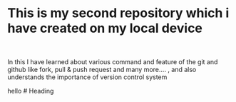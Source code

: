 <h1>This is my second repository which i have created on my local device</h1>
<br>
<p>In this I have learned about various command and feature of the git and github like fork, pull & push request and many more.... , and also understands the importance of version control system</p>
hello
# Heading

